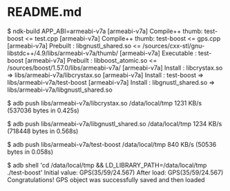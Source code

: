 # README.md

$ ndk-build APP_ABI=armeabi-v7a
[armeabi-v7a] Compile++ thumb: test-boost <= test.cpp
[armeabi-v7a] Compile++ thumb: test-boost <= gps.cpp
[armeabi-v7a] Prebuilt       : libgnustl_shared.so <= <NDK>/sources/cxx-stl/gnu-libstdc++/4.9/libs/armeabi-v7a/thumb/
[armeabi-v7a] Executable     : test-boost
[armeabi-v7a] Prebuilt       : libboost_atomic.so <= <NDK>/sources/boost/1.57.0/libs/armeabi-v7a/
[armeabi-v7a] Install        : libcrystax.so => libs/armeabi-v7a/libcrystax.so
[armeabi-v7a] Install        : test-boost => libs/armeabi-v7a/test-boost
[armeabi-v7a] Install        : libgnustl_shared.so => libs/armeabi-v7a/libgnustl_shared.so

$ adb push libs/armeabi-v7a/libcrystax.so /data/local/tmp
1231 KB/s (537036 bytes in 0.425s)

$ adb push libs/armeabi-v7a/libgnustl_shared.so /data/local/tmp
1234 KB/s (718448 bytes in 0.568s)

$ adb push libs/armeabi-v7a/test-boost /data/local/tmp
840 KB/s (50536 bytes in 0.058s)

$ adb shell 'cd /data/local/tmp && LD_LIBRARY_PATH=/data/local/tmp ./test-boost'
Initial value: GPS(35/59/24.567)
After load: GPS(35/59/24.567)
Congratulations! GPS object was successfully saved and then loaded